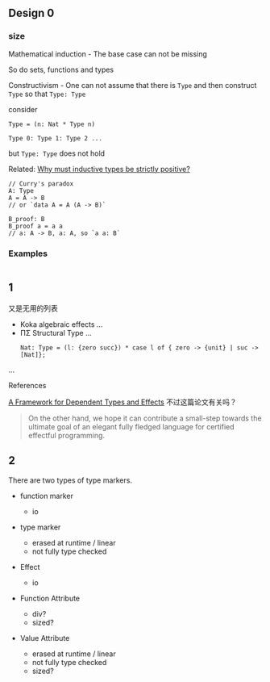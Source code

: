 ## Design 0

### size

Mathematical induction - The base case can not be missing

So do sets, functions and types

Constructivism - One can not assume that there is `Type` and then construct `Type` so that `Type: Type`

consider 
```
Type = (n: Nat * Type n)
```
```
Type 0: Type 1: Type 2 ...
```

but `Type: Type` does not hold

Related: [Why must inductive types be strictly positive?](http://web.archive.org/web/20210620141510/https://vilhelms.github.io/posts/why-must-inductive-types-be-strictly-positive/)
```
// Curry's paradox
A: Type
A = A -> B
// or `data A = A (A -> B)`

B_proof: B
B_proof a = a a
// a: A -> B, a: A, so `a a: B`
```

### Examples

```

```

## 1

又是无用的列表

+ Koka algebraic effects ...
+ ΠΣ Structural Type ...
  ```
  Nat: Type = (l: {zero succ}) * case l of { zero -> {unit} | suc -> [Nat]};
  ```

...

References

[A Framework for Dependent Types and Effects](https://arxiv.org/abs/1512.08009) 不过这篇论文有关吗？

> On the other hand, we hope it can contribute a small-step towards the ultimate goal of an elegant fully fledged language for certified effectful programming. 


## 2

There are two types of type markers.

+ function marker
  + io
+ type marker
  + erased at runtime / linear
  + not fully type checked


+ Effect
  + io
+ Function Attribute
  + div?
  + sized?
+ Value Attribute
  + erased at runtime / linear
  + not fully type checked
  + sized?
